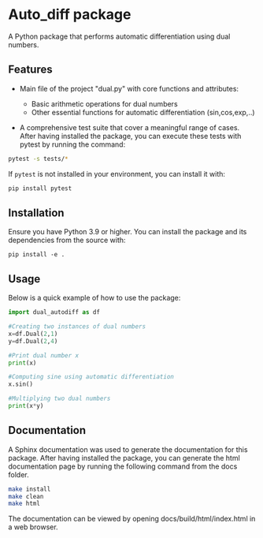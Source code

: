 # Auto_diff package 

A Python package that performs automatic differentiation using dual numbers.

## Features

* Main file of the project "dual.py" with core functions and attributes:
    * Basic arithmetic operations for dual numbers
    * Other essential functions for automatic differentiation (sin,cos,exp,..)

* A comprehensive test suite that cover a meaningful range of cases. After having installed the package, you can execute these tests with pytest by running the command:

```bash
pytest -s tests/*
```
If `pytest` is not installed in your environment, you can install it with:
```bash
pip install pytest

```
## Installation

Ensure you have Python 3.9 or higher. 
You can install the package and its dependencies from the source with:

```
pip install -e .
```

## Usage
Below is a quick example of how to use the package:

```python
import dual_autodiff as df

#Creating two instances of dual numbers
x=df.Dual(2,1)
y=df.Dual(2,4)

#Print dual number x
print(x)

#Computing sine using automatic differentiation
x.sin()

#Multiplying two dual numbers
print(x*y)
```

## Documentation

A Sphinx documentation was used to generate the documentation for this package. After having installed the package, you can generate the html documentation page by running the following command from the docs folder.

```bash
make install
make clean
make html
```

The documentation can be viewed by opening docs/build/html/index.html in a web browser.

